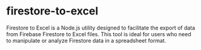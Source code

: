 # firestore-to-excel
Firestore to Excel is a Node.js utility designed to facilitate the export of data from Firebase Firestore to Excel files. This tool is ideal for users who need to manipulate or analyze Firestore data in a spreadsheet format.
